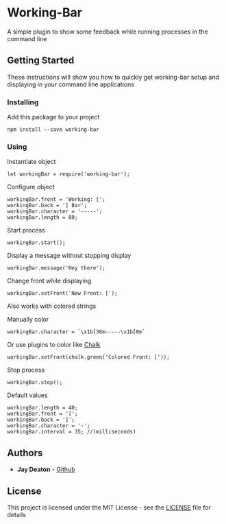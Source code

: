 # Working-Bar

A simple plugin to show some feedback while running processes in the command line

## Getting Started

These instructions will show you how to quickly get working-bar setup and displaying in your command line applications

### Installing

Add this package to your project

```
npm install --save working-bar
```

### Using

Instantiate object

```
let workingBar = require('working-bar');
```

Configure object

```
workingBar.front = 'Working: [';
workingBar.back = '] Bar';
workingBar.character = '-----';
workingBar.length = 80;
```

Start process

```
workingBar.start();
```

Display a message without stopping display

```
workingBar.message('Hey there');
```

Change front while displaying

```
workingBar.setFront('New Front: [');
```

Also works with colored strings

Manually color

```
workingBar.character = `\x1b[36m-----\x1b[0m`
```

Or use plugins to color like [Chalk](https://www.npmjs.com/package/chalk)

```
workingBar.setFront(chalk.green('Colored Front: ['));
```

Stop process

```
workingBar.stop();
```

Default values

```
workingBar.length = 40;
workingBar.front = '[';
workingBar.back = ']';
workingBar.character = '-';
workingBar.interval = 35; //(milliseconds)
```

## Authors

* **Jay Deaton** - [Github](https://github.com/jayrdeaton)

## License

This project is licensed under the MIT License - see the [LICENSE](LICENSE) file for details
